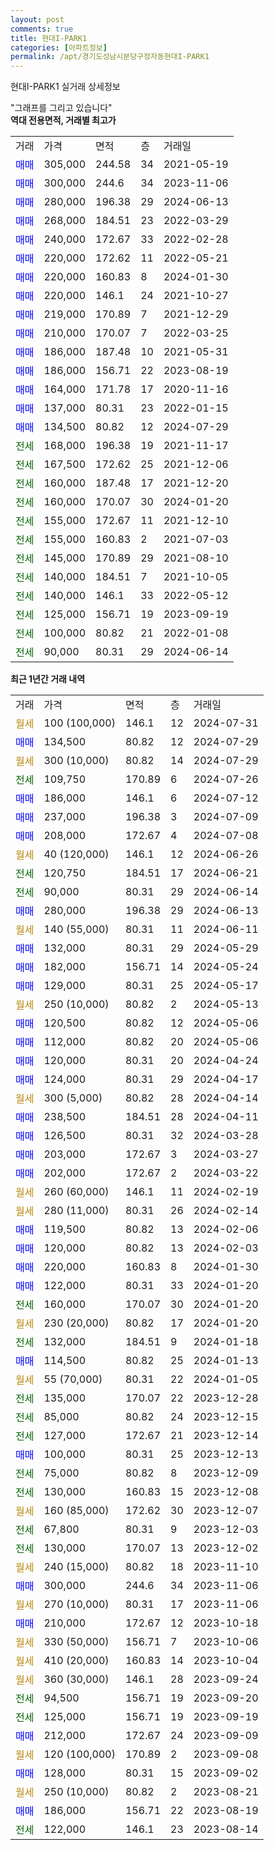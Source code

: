 ```yaml
---
layout: post
comments: true
title: 현대I-PARK1
categories: [아파트정보]
permalink: /apt/경기도성남시분당구정자동현대I-PARK1
---
```


현대I-PARK1 실거래 상세정보

<script type="text/javascript">
  google.charts.load('current', {'packages':['line', 'corechart']});
  google.charts.setOnLoadCallback(drawChart);

  function drawChart() {
    var data = new google.visualization.DataTable();
    data.addColumn('date', '거래일');
    data.addColumn('number', "매매");
    data.addColumn('number', "전세");
    data.addColumn('number', "전매");

    data.addRows([[new Date(Date.parse("2024-07-31")), null, null, null], [new Date(Date.parse("2024-07-29")), 134500, null, null], [new Date(Date.parse("2024-07-29")), null, null, null], [new Date(Date.parse("2024-07-26")), null, 109750, null], [new Date(Date.parse("2024-07-12")), 186000, null, null], [new Date(Date.parse("2024-07-09")), 237000, null, null], [new Date(Date.parse("2024-07-08")), 208000, null, null], [new Date(Date.parse("2024-06-26")), null, null, null], [new Date(Date.parse("2024-06-21")), null, 120750, null], [new Date(Date.parse("2024-06-14")), null, 90000, null], [new Date(Date.parse("2024-06-13")), 280000, null, null], [new Date(Date.parse("2024-06-11")), null, null, null], [new Date(Date.parse("2024-05-29")), 132000, null, null], [new Date(Date.parse("2024-05-24")), 182000, null, null], [new Date(Date.parse("2024-05-17")), 129000, null, null], [new Date(Date.parse("2024-05-13")), null, null, null], [new Date(Date.parse("2024-05-06")), 120500, null, null], [new Date(Date.parse("2024-05-06")), 112000, null, null], [new Date(Date.parse("2024-04-24")), 120000, null, null], [new Date(Date.parse("2024-04-17")), 124000, null, null], [new Date(Date.parse("2024-04-14")), null, null, null], [new Date(Date.parse("2024-04-11")), 238500, null, null], [new Date(Date.parse("2024-03-28")), 126500, null, null], [new Date(Date.parse("2024-03-27")), 203000, null, null], [new Date(Date.parse("2024-03-22")), 202000, null, null], [new Date(Date.parse("2024-02-19")), null, null, null], [new Date(Date.parse("2024-02-14")), null, null, null], [new Date(Date.parse("2024-02-06")), 119500, null, null], [new Date(Date.parse("2024-02-03")), 120000, null, null], [new Date(Date.parse("2024-01-30")), 220000, null, null], [new Date(Date.parse("2024-01-20")), 122000, null, null], [new Date(Date.parse("2024-01-20")), null, 160000, null], [new Date(Date.parse("2024-01-20")), null, null, null], [new Date(Date.parse("2024-01-18")), null, 132000, null], [new Date(Date.parse("2024-01-13")), 114500, null, null], [new Date(Date.parse("2024-01-05")), null, null, null], [new Date(Date.parse("2023-12-28")), null, 135000, null], [new Date(Date.parse("2023-12-15")), null, 85000, null], [new Date(Date.parse("2023-12-14")), null, 127000, null], [new Date(Date.parse("2023-12-13")), 100000, null, null], [new Date(Date.parse("2023-12-09")), null, 75000, null], [new Date(Date.parse("2023-12-08")), null, 130000, null], [new Date(Date.parse("2023-12-07")), null, null, null], [new Date(Date.parse("2023-12-03")), null, 67800, null], [new Date(Date.parse("2023-12-02")), null, 130000, null], [new Date(Date.parse("2023-11-10")), null, null, null], [new Date(Date.parse("2023-11-06")), 300000, null, null], [new Date(Date.parse("2023-11-06")), null, null, null], [new Date(Date.parse("2023-10-18")), 210000, null, null], [new Date(Date.parse("2023-10-06")), null, null, null], [new Date(Date.parse("2023-10-04")), null, null, null], [new Date(Date.parse("2023-09-24")), null, null, null], [new Date(Date.parse("2023-09-20")), null, 94500, null], [new Date(Date.parse("2023-09-19")), null, 125000, null], [new Date(Date.parse("2023-09-09")), 212000, null, null], [new Date(Date.parse("2023-09-08")), null, null, null], [new Date(Date.parse("2023-09-02")), 128000, null, null], [new Date(Date.parse("2023-08-21")), null, null, null], [new Date(Date.parse("2023-08-19")), 186000, null, null], [new Date(Date.parse("2023-08-14")), null, 122000, null]]);

    var options = {
      hAxis: {
        format: 'yyyy/MM/dd'
      },    
      lineWidth: 0,
      pointsVisible: true,    
      title: '최근 1년간 유형별 실거래가 분포',
      legend: { position: 'bottom' }
    };

    var formatter = new google.visualization.NumberFormat({pattern:'###,###'} );
    formatter.format(data, 1);
    formatter.format(data, 2);
    
    setTimeout(function() {
        var chart = new google.visualization.LineChart(document.getElementById('columnchart_material'));
        chart.draw(data, (options));
        document.getElementById('loading').style.display = 'none';
    }, 200);
  }
</script>


<div id="loading" style="z-index:20; display: block; margin-left: 0px">"그래프를 그리고 있습니다"</div>
<div id="columnchart_material" style="width: 95%; margin-left: 0px; display: block"></div>
<!-- contents start -->
<b>역대 전용면적, 거래별 최고가</b>
<table class="sortable">
    <tr>
      <td>거래</td>
      <td>가격</td>
      <td>면적</td>
      <td>층</td>
      <td>거래일</td>
    </tr>
        <tr>
          <td><a style="color: blue">매매</a></td>
          <td>305,000</td>
          <td>244.58</td>
          <td>34</td>
          <td>2021-05-19</td>
        </tr>            <tr>
          <td><a style="color: blue">매매</a></td>
          <td>300,000</td>
          <td>244.6</td>
          <td>34</td>
          <td>2023-11-06</td>
        </tr>            <tr>
          <td><a style="color: blue">매매</a></td>
          <td>280,000</td>
          <td>196.38</td>
          <td>29</td>
          <td>2024-06-13</td>
        </tr>            <tr>
          <td><a style="color: blue">매매</a></td>
          <td>268,000</td>
          <td>184.51</td>
          <td>23</td>
          <td>2022-03-29</td>
        </tr>            <tr>
          <td><a style="color: blue">매매</a></td>
          <td>240,000</td>
          <td>172.67</td>
          <td>33</td>
          <td>2022-02-28</td>
        </tr>            <tr>
          <td><a style="color: blue">매매</a></td>
          <td>220,000</td>
          <td>172.62</td>
          <td>11</td>
          <td>2022-05-21</td>
        </tr>            <tr>
          <td><a style="color: blue">매매</a></td>
          <td>220,000</td>
          <td>160.83</td>
          <td>8</td>
          <td>2024-01-30</td>
        </tr>            <tr>
          <td><a style="color: blue">매매</a></td>
          <td>220,000</td>
          <td>146.1</td>
          <td>24</td>
          <td>2021-10-27</td>
        </tr>            <tr>
          <td><a style="color: blue">매매</a></td>
          <td>219,000</td>
          <td>170.89</td>
          <td>7</td>
          <td>2021-12-29</td>
        </tr>            <tr>
          <td><a style="color: blue">매매</a></td>
          <td>210,000</td>
          <td>170.07</td>
          <td>7</td>
          <td>2022-03-25</td>
        </tr>            <tr>
          <td><a style="color: blue">매매</a></td>
          <td>186,000</td>
          <td>187.48</td>
          <td>10</td>
          <td>2021-05-31</td>
        </tr>            <tr>
          <td><a style="color: blue">매매</a></td>
          <td>186,000</td>
          <td>156.71</td>
          <td>22</td>
          <td>2023-08-19</td>
        </tr>            <tr>
          <td><a style="color: blue">매매</a></td>
          <td>164,000</td>
          <td>171.78</td>
          <td>17</td>
          <td>2020-11-16</td>
        </tr>            <tr>
          <td><a style="color: blue">매매</a></td>
          <td>137,000</td>
          <td>80.31</td>
          <td>23</td>
          <td>2022-01-15</td>
        </tr>            <tr>
          <td><a style="color: blue">매매</a></td>
          <td>134,500</td>
          <td>80.82</td>
          <td>12</td>
          <td>2024-07-29</td>
        </tr>        
        <tr>
              <td><a style="color: darkgreen">전세</a></td>
              <td>168,000</td>
              <td>196.38</td>
              <td>19</td>
              <td>2021-11-17</td>
            </tr>            <tr>
              <td><a style="color: darkgreen">전세</a></td>
              <td>167,500</td>
              <td>172.62</td>
              <td>25</td>
              <td>2021-12-06</td>
            </tr>            <tr>
              <td><a style="color: darkgreen">전세</a></td>
              <td>160,000</td>
              <td>187.48</td>
              <td>17</td>
              <td>2021-12-20</td>
            </tr>            <tr>
              <td><a style="color: darkgreen">전세</a></td>
              <td>160,000</td>
              <td>170.07</td>
              <td>30</td>
              <td>2024-01-20</td>
            </tr>            <tr>
              <td><a style="color: darkgreen">전세</a></td>
              <td>155,000</td>
              <td>172.67</td>
              <td>11</td>
              <td>2021-12-10</td>
            </tr>            <tr>
              <td><a style="color: darkgreen">전세</a></td>
              <td>155,000</td>
              <td>160.83</td>
              <td>2</td>
              <td>2021-07-03</td>
            </tr>            <tr>
              <td><a style="color: darkgreen">전세</a></td>
              <td>145,000</td>
              <td>170.89</td>
              <td>29</td>
              <td>2021-08-10</td>
            </tr>            <tr>
              <td><a style="color: darkgreen">전세</a></td>
              <td>140,000</td>
              <td>184.51</td>
              <td>7</td>
              <td>2021-10-05</td>
            </tr>            <tr>
              <td><a style="color: darkgreen">전세</a></td>
              <td>140,000</td>
              <td>146.1</td>
              <td>33</td>
              <td>2022-05-12</td>
            </tr>            <tr>
              <td><a style="color: darkgreen">전세</a></td>
              <td>125,000</td>
              <td>156.71</td>
              <td>19</td>
              <td>2023-09-19</td>
            </tr>            <tr>
              <td><a style="color: darkgreen">전세</a></td>
              <td>100,000</td>
              <td>80.82</td>
              <td>21</td>
              <td>2022-01-08</td>
            </tr>            <tr>
              <td><a style="color: darkgreen">전세</a></td>
              <td>90,000</td>
              <td>80.31</td>
              <td>29</td>
              <td>2024-06-14</td>
            </tr>        
    
</table>

<b>최근 1년간 거래 내역</b>

<table class="sortable">
    <tr>
      <td>거래</td>
      <td>가격</td>
      <td>면적</td>
      <td>층</td>
      <td>거래일</td>
    </tr>
    <tr>
      <td><a style="color: darkgoldenrod">월세</a></td>
      <td>100 (100,000)</td>
      <td>146.1</td>
      <td>12</td>
      <td>2024-07-31</td>
    </tr>          <tr>
      <td><a style="color: blue">매매</a></td>
      <td>134,500</td>
      <td>80.82</td>
      <td>12</td>
      <td>2024-07-29</td>
    </tr>          <tr>
      <td><a style="color: darkgoldenrod">월세</a></td>
      <td>300 (10,000)</td>
      <td>80.82</td>
      <td>14</td>
      <td>2024-07-29</td>
    </tr>          <tr>
      <td><a style="color: darkgreen">전세</a></td>
      <td>109,750</td>
      <td>170.89</td>
      <td>6</td>
      <td>2024-07-26</td>
    </tr>          <tr>
      <td><a style="color: blue">매매</a></td>
      <td>186,000</td>
      <td>146.1</td>
      <td>6</td>
      <td>2024-07-12</td>
    </tr>          <tr>
      <td><a style="color: blue">매매</a></td>
      <td>237,000</td>
      <td>196.38</td>
      <td>3</td>
      <td>2024-07-09</td>
    </tr>          <tr>
      <td><a style="color: blue">매매</a></td>
      <td>208,000</td>
      <td>172.67</td>
      <td>4</td>
      <td>2024-07-08</td>
    </tr>          <tr>
      <td><a style="color: darkgoldenrod">월세</a></td>
      <td>40 (120,000)</td>
      <td>146.1</td>
      <td>12</td>
      <td>2024-06-26</td>
    </tr>          <tr>
      <td><a style="color: darkgreen">전세</a></td>
      <td>120,750</td>
      <td>184.51</td>
      <td>17</td>
      <td>2024-06-21</td>
    </tr>          <tr>
      <td><a style="color: darkgreen">전세</a></td>
      <td>90,000</td>
      <td>80.31</td>
      <td>29</td>
      <td>2024-06-14</td>
    </tr>          <tr>
      <td><a style="color: blue">매매</a></td>
      <td>280,000</td>
      <td>196.38</td>
      <td>29</td>
      <td>2024-06-13</td>
    </tr>          <tr>
      <td><a style="color: darkgoldenrod">월세</a></td>
      <td>140 (55,000)</td>
      <td>80.31</td>
      <td>11</td>
      <td>2024-06-11</td>
    </tr>          <tr>
      <td><a style="color: blue">매매</a></td>
      <td>132,000</td>
      <td>80.31</td>
      <td>29</td>
      <td>2024-05-29</td>
    </tr>          <tr>
      <td><a style="color: blue">매매</a></td>
      <td>182,000</td>
      <td>156.71</td>
      <td>14</td>
      <td>2024-05-24</td>
    </tr>          <tr>
      <td><a style="color: blue">매매</a></td>
      <td>129,000</td>
      <td>80.31</td>
      <td>25</td>
      <td>2024-05-17</td>
    </tr>          <tr>
      <td><a style="color: darkgoldenrod">월세</a></td>
      <td>250 (10,000)</td>
      <td>80.82</td>
      <td>2</td>
      <td>2024-05-13</td>
    </tr>          <tr>
      <td><a style="color: blue">매매</a></td>
      <td>120,500</td>
      <td>80.82</td>
      <td>12</td>
      <td>2024-05-06</td>
    </tr>          <tr>
      <td><a style="color: blue">매매</a></td>
      <td>112,000</td>
      <td>80.82</td>
      <td>20</td>
      <td>2024-05-06</td>
    </tr>          <tr>
      <td><a style="color: blue">매매</a></td>
      <td>120,000</td>
      <td>80.31</td>
      <td>20</td>
      <td>2024-04-24</td>
    </tr>          <tr>
      <td><a style="color: blue">매매</a></td>
      <td>124,000</td>
      <td>80.31</td>
      <td>29</td>
      <td>2024-04-17</td>
    </tr>          <tr>
      <td><a style="color: darkgoldenrod">월세</a></td>
      <td>300 (5,000)</td>
      <td>80.82</td>
      <td>28</td>
      <td>2024-04-14</td>
    </tr>          <tr>
      <td><a style="color: blue">매매</a></td>
      <td>238,500</td>
      <td>184.51</td>
      <td>28</td>
      <td>2024-04-11</td>
    </tr>          <tr>
      <td><a style="color: blue">매매</a></td>
      <td>126,500</td>
      <td>80.31</td>
      <td>32</td>
      <td>2024-03-28</td>
    </tr>          <tr>
      <td><a style="color: blue">매매</a></td>
      <td>203,000</td>
      <td>172.67</td>
      <td>3</td>
      <td>2024-03-27</td>
    </tr>          <tr>
      <td><a style="color: blue">매매</a></td>
      <td>202,000</td>
      <td>172.67</td>
      <td>2</td>
      <td>2024-03-22</td>
    </tr>          <tr>
      <td><a style="color: darkgoldenrod">월세</a></td>
      <td>260 (60,000)</td>
      <td>146.1</td>
      <td>11</td>
      <td>2024-02-19</td>
    </tr>          <tr>
      <td><a style="color: darkgoldenrod">월세</a></td>
      <td>280 (11,000)</td>
      <td>80.31</td>
      <td>26</td>
      <td>2024-02-14</td>
    </tr>          <tr>
      <td><a style="color: blue">매매</a></td>
      <td>119,500</td>
      <td>80.82</td>
      <td>13</td>
      <td>2024-02-06</td>
    </tr>          <tr>
      <td><a style="color: blue">매매</a></td>
      <td>120,000</td>
      <td>80.82</td>
      <td>13</td>
      <td>2024-02-03</td>
    </tr>          <tr>
      <td><a style="color: blue">매매</a></td>
      <td>220,000</td>
      <td>160.83</td>
      <td>8</td>
      <td>2024-01-30</td>
    </tr>          <tr>
      <td><a style="color: blue">매매</a></td>
      <td>122,000</td>
      <td>80.31</td>
      <td>33</td>
      <td>2024-01-20</td>
    </tr>          <tr>
      <td><a style="color: darkgreen">전세</a></td>
      <td>160,000</td>
      <td>170.07</td>
      <td>30</td>
      <td>2024-01-20</td>
    </tr>          <tr>
      <td><a style="color: darkgoldenrod">월세</a></td>
      <td>230 (20,000)</td>
      <td>80.82</td>
      <td>17</td>
      <td>2024-01-20</td>
    </tr>          <tr>
      <td><a style="color: darkgreen">전세</a></td>
      <td>132,000</td>
      <td>184.51</td>
      <td>9</td>
      <td>2024-01-18</td>
    </tr>          <tr>
      <td><a style="color: blue">매매</a></td>
      <td>114,500</td>
      <td>80.82</td>
      <td>25</td>
      <td>2024-01-13</td>
    </tr>          <tr>
      <td><a style="color: darkgoldenrod">월세</a></td>
      <td>55 (70,000)</td>
      <td>80.31</td>
      <td>22</td>
      <td>2024-01-05</td>
    </tr>          <tr>
      <td><a style="color: darkgreen">전세</a></td>
      <td>135,000</td>
      <td>170.07</td>
      <td>22</td>
      <td>2023-12-28</td>
    </tr>          <tr>
      <td><a style="color: darkgreen">전세</a></td>
      <td>85,000</td>
      <td>80.82</td>
      <td>24</td>
      <td>2023-12-15</td>
    </tr>          <tr>
      <td><a style="color: darkgreen">전세</a></td>
      <td>127,000</td>
      <td>172.67</td>
      <td>21</td>
      <td>2023-12-14</td>
    </tr>          <tr>
      <td><a style="color: blue">매매</a></td>
      <td>100,000</td>
      <td>80.31</td>
      <td>25</td>
      <td>2023-12-13</td>
    </tr>          <tr>
      <td><a style="color: darkgreen">전세</a></td>
      <td>75,000</td>
      <td>80.82</td>
      <td>8</td>
      <td>2023-12-09</td>
    </tr>          <tr>
      <td><a style="color: darkgreen">전세</a></td>
      <td>130,000</td>
      <td>160.83</td>
      <td>15</td>
      <td>2023-12-08</td>
    </tr>          <tr>
      <td><a style="color: darkgoldenrod">월세</a></td>
      <td>160 (85,000)</td>
      <td>172.62</td>
      <td>30</td>
      <td>2023-12-07</td>
    </tr>          <tr>
      <td><a style="color: darkgreen">전세</a></td>
      <td>67,800</td>
      <td>80.31</td>
      <td>9</td>
      <td>2023-12-03</td>
    </tr>          <tr>
      <td><a style="color: darkgreen">전세</a></td>
      <td>130,000</td>
      <td>170.07</td>
      <td>13</td>
      <td>2023-12-02</td>
    </tr>          <tr>
      <td><a style="color: darkgoldenrod">월세</a></td>
      <td>240 (15,000)</td>
      <td>80.82</td>
      <td>18</td>
      <td>2023-11-10</td>
    </tr>          <tr>
      <td><a style="color: blue">매매</a></td>
      <td>300,000</td>
      <td>244.6</td>
      <td>34</td>
      <td>2023-11-06</td>
    </tr>          <tr>
      <td><a style="color: darkgoldenrod">월세</a></td>
      <td>270 (10,000)</td>
      <td>80.31</td>
      <td>17</td>
      <td>2023-11-06</td>
    </tr>          <tr>
      <td><a style="color: blue">매매</a></td>
      <td>210,000</td>
      <td>172.67</td>
      <td>12</td>
      <td>2023-10-18</td>
    </tr>          <tr>
      <td><a style="color: darkgoldenrod">월세</a></td>
      <td>330 (50,000)</td>
      <td>156.71</td>
      <td>7</td>
      <td>2023-10-06</td>
    </tr>          <tr>
      <td><a style="color: darkgoldenrod">월세</a></td>
      <td>410 (20,000)</td>
      <td>160.83</td>
      <td>14</td>
      <td>2023-10-04</td>
    </tr>          <tr>
      <td><a style="color: darkgoldenrod">월세</a></td>
      <td>360 (30,000)</td>
      <td>146.1</td>
      <td>28</td>
      <td>2023-09-24</td>
    </tr>          <tr>
      <td><a style="color: darkgreen">전세</a></td>
      <td>94,500</td>
      <td>156.71</td>
      <td>19</td>
      <td>2023-09-20</td>
    </tr>          <tr>
      <td><a style="color: darkgreen">전세</a></td>
      <td>125,000</td>
      <td>156.71</td>
      <td>19</td>
      <td>2023-09-19</td>
    </tr>          <tr>
      <td><a style="color: blue">매매</a></td>
      <td>212,000</td>
      <td>172.67</td>
      <td>24</td>
      <td>2023-09-09</td>
    </tr>          <tr>
      <td><a style="color: darkgoldenrod">월세</a></td>
      <td>120 (100,000)</td>
      <td>170.89</td>
      <td>2</td>
      <td>2023-09-08</td>
    </tr>          <tr>
      <td><a style="color: blue">매매</a></td>
      <td>128,000</td>
      <td>80.31</td>
      <td>15</td>
      <td>2023-09-02</td>
    </tr>          <tr>
      <td><a style="color: darkgoldenrod">월세</a></td>
      <td>250 (10,000)</td>
      <td>80.82</td>
      <td>2</td>
      <td>2023-08-21</td>
    </tr>          <tr>
      <td><a style="color: blue">매매</a></td>
      <td>186,000</td>
      <td>156.71</td>
      <td>22</td>
      <td>2023-08-19</td>
    </tr>          <tr>
      <td><a style="color: darkgreen">전세</a></td>
      <td>122,000</td>
      <td>146.1</td>
      <td>23</td>
      <td>2023-08-14</td>
    </tr>      </table>
<!-- contents end -->    

